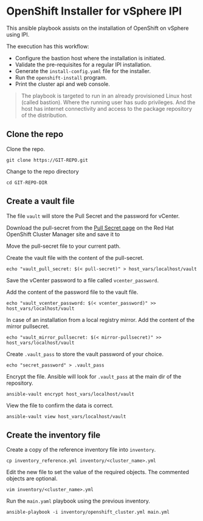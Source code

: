 # OpenShift Installer for vSphere IPI

This ansible playbook assists on the installation of OpenShift on vSphere using IPI.

The execution has this workflow:

- Configure the bastion host where the installation is initiated.
- Validate the pre-requisites for a regular IPI installation.
- Generate the `install-config.yaml` file for the installer.
- Run the `openshift-install` program.
- Print the cluster api and web console.

> The playbook is targeted to run in an already provisioned Linux host (called bastion). Where the running user has sudo privileges. And the host has internet connectivity and access to the package repository of the distribution.

## Clone the repo

Clone the repo.

```shell
git clone https://GIT-REPO.git
```

Change to the repo directory

```shell
cd GIT-REPO-DIR
```

## Create a vault file

The file `vault` will store the Pull Secret and the password for vCenter.

Download the pull-secret from the [Pull Secret page](https://cloud.redhat.com/openshift/install/pull-secret) on the Red Hat OpenShift Cluster Manager site and save it to

Move the pull-secret file to your current path.

Create the vault file with the content of the pull-secret.

```shell
echo "vault_pull_secret: $(< pull-secret)" > host_vars/localhost/vault
```

Save the vCenter password to a file called `vcenter_password`.

Add the content of the password file to the vault file.

```shell
echo "vault_vcenter_password: $(< vcenter_password)" >>  host_vars/localhost/vault
```

In case of an installation from a local registry mirror. Add the content of the mirror pullsecret.

```shell
echo "vault_mirror_pullsecret: $(< mirror-pullsecret)" >> host_vars/localhost/vault
```

Create `.vault_pass` to store the vault password of your choice.

```shell
echo "secret_password" > .vault_pass
```

Encrypt the file. Ansible will look for `.vault_pass` at the main dir of the repository.

```shell
ansible-vault encrypt host_vars/localhost/vault
```

View the file to confirm the data is correct.

```shell
ansible-vault view host_vars/localhost/vault
```

## Create the inventory file

Create a copy of the reference inventory file into `inventory`.

```shell
cp inventory_reference.yml inventory/<cluster_name>.yml
```

Edit the new file to set the value of the required objects. The commented objects are optional.

```shell
vim inventory/<cluster_name>.yml
```

Run the `main.yaml` playbook using the previous inventory.

```shell
ansible-playbook -i inventory/openshift_cluster.yml main.yml
```
